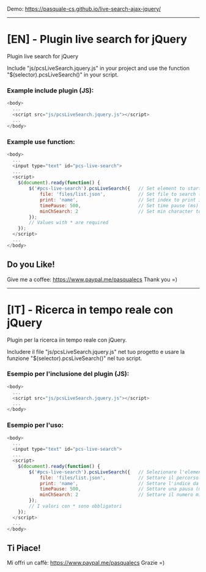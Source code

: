Demo: https://pasquale-cs.github.io/live-search-ajax-jquery/

***

# [EN] - Plugin live search for jQuery
Plugin live search for jQuery

Include "js/pcsLiveSearch.jquery.js" in your project and use the function "$(selector).pcsLiveSearch()" in your script.

### Example include plugin (JS):
```js
<body>
  ...
  <script src="js/pcsLiveSearch.jquery.js"></script>
  ...
</body>
```

### Example use function:
```js
<body>
  ...
  <input type="text" id="pcs-live-search">
  ...
  <script>
    $(document).ready(function() {
		$('#pcs-live-search').pcsLiveSearch({	// Set element to start search *
			file: 'files/list.json',			// Set file to search (Also dynamic file such as PHP) *
			print: 'name',						// Set index to print in search box *
			timePause: 500,						// Set time pause (ms) before post
			minChSearch: 2						// Set min character to search
		});
		// Values ​​with * are required
	});
  </script>
  ...
</body>
```

## Do you Like!
Give me a coffee: https://www.paypal.me/pasqualecs
Thank you =)

***

# [IT] - Ricerca in tempo reale con jQuery
Plugin per la ricerca iin tempo reale con jQuery.

Includere il file "js/pcsLiveSearch.jquery.js" net tuo progetto e usare la funzione "$(selector).pcsLiveSearch()" nel tuo script.

### Esempio per l'inclusione del plugin (JS):
```js
<body>
  ...
  <script src="js/pcsLiveSearch.jquery.js"></script>
  ...
</body>
```

### Esempio per l'uso:
```js
<body>
  ...
  <input type="text" id="pcs-live-search">
  ...
  <script>
    $(document).ready(function() {
		$('#pcs-live-search').pcsLiveSearch({	// Selezionare l'elemento da cercare *
			file: 'files/list.json',			// Settare il percorso del file json (Anche pagine dinamiche, tipo PHP) *
			print: 'name',						// Settare l'indice da cercare nella post *
			timePause: 500,						// Settare una pausa (ms) prima della post
			minChSearch: 2						// Settare il numero minimo di caratteri per iniziare la ricerca
		});
		// I valori con * sono obbligatori
	});
  </script>
  ...
</body>
```
## Ti Piace!
Mi offri un caffè: https://www.paypal.me/pasqualecs
Grazie =)